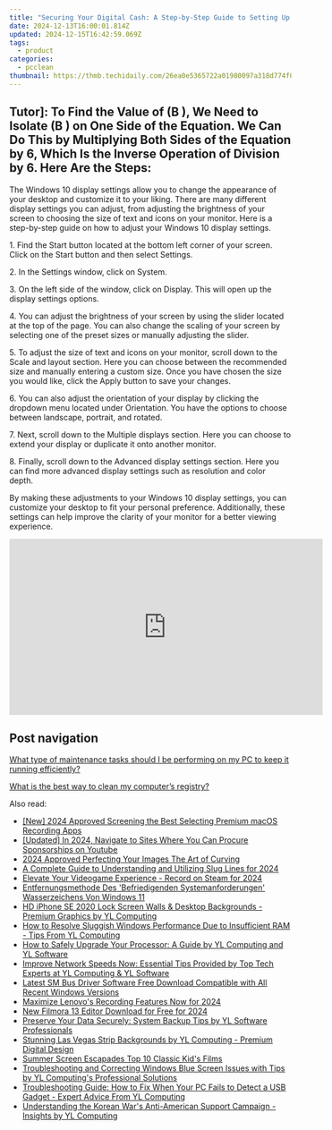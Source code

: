 ```yaml
---
title: "Securing Your Digital Cash: A Step-by-Step Guide to Setting Up a Safe Wallet - Tips From YL Computing"
date: 2024-12-13T16:00:01.814Z
updated: 2024-12-15T16:42:59.069Z
tags:
  - product
categories:
  - pcclean
thumbnail: https://thmb.techidaily.com/26ea0e5365722a01980097a318d774f00c8708e1d9c8a37be9f698dc8afe7444.jpg
---
```


## Tutor]: To Find the Value of \(B \), We Need to Isolate \(B \) on One Side of the Equation. We Can Do This by Multiplying Both Sides of the Equation by 6, Which Is the Inverse Operation of Division by 6. Here Are the Steps:

The Windows 10 display settings allow you to change the appearance of your desktop and customize it to your liking. There are many different display settings you can adjust, from adjusting the brightness of your screen to choosing the size of text and icons on your monitor. Here is a step-by-step guide on how to adjust your Windows 10 display settings. 

1\. Find the Start button located at the bottom left corner of your screen. Click on the Start button and then select Settings.

2\. In the Settings window, click on System.

3\. On the left side of the window, click on Display. This will open up the display settings options. 

4\. You can adjust the brightness of your screen by using the slider located at the top of the page. You can also change the scaling of your screen by selecting one of the preset sizes or manually adjusting the slider.

5\. To adjust the size of text and icons on your monitor, scroll down to the Scale and layout section. Here you can choose between the recommended size and manually entering a custom size. Once you have chosen the size you would like, click the Apply button to save your changes.

6\. You can also adjust the orientation of your display by clicking the dropdown menu located under Orientation. You have the options to choose between landscape, portrait, and rotated.

7\. Next, scroll down to the Multiple displays section. Here you can choose to extend your display or duplicate it onto another monitor.

8\. Finally, scroll down to the Advanced display settings section. Here you can find more advanced display settings such as resolution and color depth. 

By making these adjustments to your Windows 10 display settings, you can customize your desktop to fit your personal preference. Additionally, these settings can help improve the clarity of your monitor for a better viewing experience.

<!-- affiliate ads begin -->
<iframe width="560" height="315" src="https://www.youtube.com/embed/YZma8PBO0D8?si=9-qQgGVTuChYd27a" title="YouTube video player" frameborder="0" allow="accelerometer; autoplay; clipboard-write; encrypted-media; gyroscope; picture-in-picture; web-share" referrerpolicy="strict-origin-when-cross-origin" allowfullscreen></iframe>
<!-- affiliate ads end -->

## Post navigation

[What type of maintenance tasks should I be performing on my PC to keep it running efficiently?](https://tools.techidaily.com/pcclean/products/)

[What is the best way to clean my computer’s registry?](https://tools.techidaily.com/pcclean/products/)

<ins class="adsbygoogle"
     style="display:block"
     data-ad-format="autorelaxed"
     data-ad-client="ca-pub-7571918770474297"
     data-ad-slot="1223367746"></ins>

<ins class="adsbygoogle"
     style="display:block"
     data-ad-client="ca-pub-7571918770474297"
     data-ad-slot="8358498916"
     data-ad-format="auto"
     data-full-width-responsive="true"></ins>

<span class="atpl-alsoreadstyle">Also read:</span>
<div><ul>
<li><a href="https://visual-screen-recording.techidaily.com/new-2024-approved-screening-the-best-selecting-premium-macos-recording-apps/"><u>[New] 2024 Approved Screening the Best Selecting Premium macOS Recording Apps</u></a></li>
<li><a href="https://youtube-webster.techidaily.com/ed-in-2024-navigate-to-sites-where-you-can-procure-sponsorships-on-youtube/"><u>[Updated] In 2024, Navigate to Sites Where You Can Procure Sponsorships on Youtube</u></a></li>
<li><a href="https://fox-blue.techidaily.com/2024-approved-perfecting-your-images-the-art-of-curving/"><u>2024 Approved Perfecting Your Images The Art of Curving</u></a></li>
<li><a href="https://extra-tips.techidaily.com/a-complete-guide-to-understanding-and-utilizing-slug-lines-for-2024/"><u>A Complete Guide to Understanding and Utilizing Slug Lines for 2024</u></a></li>
<li><a href="https://screen-capture.techidaily.com/elevate-your-videogame-experience-record-on-steam-for-2024/"><u>Elevate Your Videogame Experience - Record on Steam for 2024</u></a></li>
<li><a href="https://win-reviews.techidaily.com/entfernungsmethode-des-befriedigenden-systemanforderungen-wasserzeichens-von-windows-11/"><u>Entfernungsmethode Des 'Befriedigenden Systemanforderungen' Wasserzeichens Von Windows 11</u></a></li>
<li><a href="https://discover-awesome.techidaily.com/hd-iphone-se-2020-lock-screen-walls-and-desktop-backgrounds-premium-graphics-by-yl-computing/"><u>HD iPhone SE 2020 Lock Screen Walls & Desktop Backgrounds - Premium Graphics by YL Computing</u></a></li>
<li><a href="https://discover-awesome.techidaily.com/how-to-resolve-sluggish-windows-performance-due-to-insufficient-ram-tips-from-yl-computing/"><u>How to Resolve Sluggish Windows Performance Due to Insufficient RAM - Tips From YL Computing</u></a></li>
<li><a href="https://discover-awesome.techidaily.com/how-to-safely-upgrade-your-processor-a-guide-by-yl-computing-and-yl-software/"><u>How to Safely Upgrade Your Processor: A Guide by YL Computing and YL Software</u></a></li>
<li><a href="https://discover-awesome.techidaily.com/improve-network-speeds-now-essential-tips-provided-by-top-tech-experts-at-yl-computing-and-yl-software/"><u>Improve Network Speeds Now: Essential Tips Provided by Top Tech Experts at YL Computing & YL Software</u></a></li>
<li><a href="https://win-dash.techidaily.com/latest-sm-bus-driver-software-free-download-compatible-with-all-recent-windows-versions/"><u>Latest SM Bus Driver Software Free Download Compatible with All Recent Windows Versions</u></a></li>
<li><a href="https://visual-screen-recording.techidaily.com/maximize-lenovos-recording-features-now-for-2024/"><u>Maximize Lenovo's Recording Features Now for 2024</u></a></li>
<li><a href="https://smart-video-editing.techidaily.com/new-filmora-13-editor-download-for-free-for-2024/"><u>New Filmora 13 Editor Download for Free for 2024</u></a></li>
<li><a href="https://discover-awesome.techidaily.com/preserve-your-data-securely-system-backup-tips-by-yl-software-professionals/"><u>Preserve Your Data Securely: System Backup Tips by YL Software Professionals</u></a></li>
<li><a href="https://discover-awesome.techidaily.com/stunning-las-vegas-strip-backgrounds-by-yl-computing-premium-digital-design/"><u>Stunning Las Vegas Strip Backgrounds by YL Computing - Premium Digital Design</u></a></li>
<li><a href="https://extra-tips.techidaily.com/summer-screen-escapades-top-10-classic-kids-films/"><u>Summer Screen Escapades Top 10 Classic Kid's Films</u></a></li>
<li><a href="https://discover-awesome.techidaily.com/troubleshooting-and-correcting-windows-blue-screen-issues-with-tips-by-yl-computings-professional-solutions/"><u>Troubleshooting and Correcting Windows Blue Screen Issues with Tips by YL Computing's Professional Solutions</u></a></li>
<li><a href="https://discover-awesome.techidaily.com/troubleshooting-guide-how-to-fix-when-your-pc-fails-to-detect-a-usb-gadget-expert-advice-from-yl-computing/"><u>Troubleshooting Guide: How to Fix When Your PC Fails to Detect a USB Gadget - Expert Advice From YL Computing</u></a></li>
<li><a href="https://discover-awesome.techidaily.com/understanding-the-korean-wars-anti-american-support-campaign-insights-by-yl-computing/"><u>Understanding the Korean War's Anti-American Support Campaign - Insights by YL Computing</u></a></li>
</ul></div>

